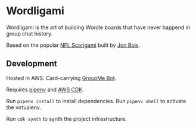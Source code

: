 # Wordligami

Wordligami is the art of building Wordle boards that have never happend in group chat history.

Based on the popular [NFL Scorigami](https://nflscorigami.com/) built by [Jon Bois](https://twitter.com/jon_bois).

## Development

Hosted in AWS. Card-carrying [GroupMe Bot](https://dev.groupme.com/bots).

Requires [pipenv](https://pipenv.pypa.io/en/latest/) and [AWS CDK](https://docs.aws.amazon.com/cdk/v2/guide/home.html).

Run `pipenv install` to install dependencies.
Run `pipenv shell` to activate the virtualenv.

Run `cdk synth` to synth the project infrastructure.

